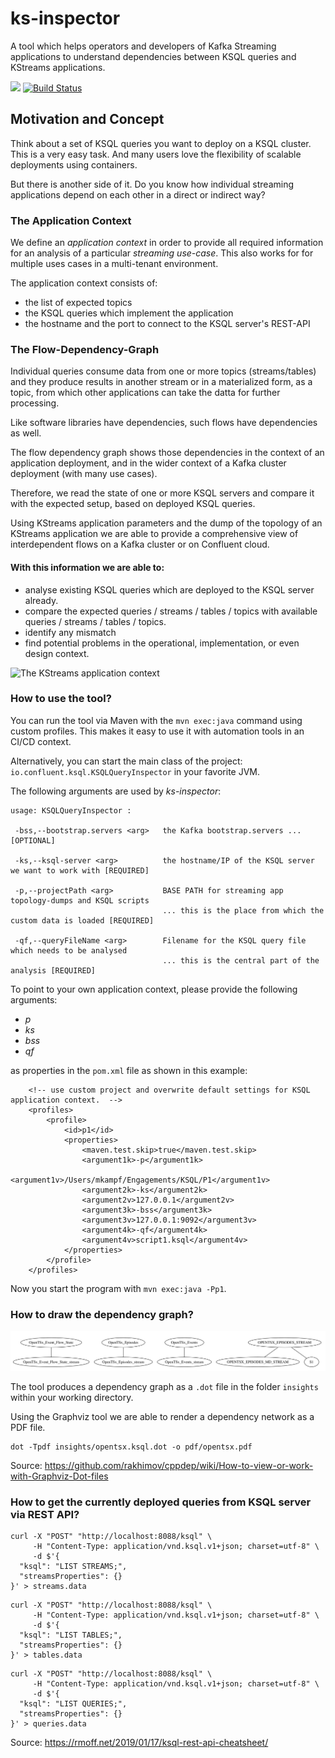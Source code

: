 # ks-inspector
A tool which helps operators and developers of Kafka Streaming applications to understand dependencies between KSQL queries and KStreams applications.

<a href="https://codeclimate.com/github/kamir/ks-inspector"><img src="https://api.codeclimate.com/v1/badges/ef4bcda7d1b5fd0a4f1e/maintainability" /></a>  [![Build Status](https://travis-ci.com/kamir/ks-inspector.svg?branch=master)](https://travis-ci.com/kamir/ks-inspector)

## Motivation and Concept

Think about a set of KSQL queries you want to deploy on a KSQL cluster. This is a very easy task. 
And many users love the flexibility of scalable deployments using containers.

But there is another side of it. Do you know how individual streaming applications depend on each other in
a direct or indirect way?


### The Application Context
We define an *application context* in order to provide all required information for an
analysis of a particular *streaming use-case*. 
This also works for for multiple uses cases in a multi-tenant environment.

The application context consists of:

- the list of expected topics
- the KSQL queries which implement the application
- the hostname and the port to connect to the KSQL server's REST-API

### The Flow-Dependency-Graph
Individual queries consume data from one or more topics (streams/tables) and they produce results 
in another stream or in a materialized form, as a topic, from which other applications can take the 
datta for further processing. 

Like software libraries have dependencies, such flows have dependencies as well.

The flow dependency graph shows those dependencies in the context of an application deployment, 
and in the wider context of a Kafka cluster deployment (with many use cases). 

Therefore, we read the state of one or more KSQL servers and compare it with the expected setup, based on deployed KSQL queries. 

Using KStreams application parameters and the dump of the topology of an KStreams application we are able to
provide a comprehensive view of interdependent flows on a Kafka cluster or on Confluent cloud.

#### With this information we are able to:

- analyse existing KSQL queries which are deployed to the KSQL server already.
- compare the expected queries / streams / tables / topics with available queries / streams / tables / topics.
- identify any mismatch 
- find potential problems in the operational, implementation, or even design context.

![The KStreams application context](docs/intro.png)

### How to use the tool?

You can run the tool via Maven with the `mvn exec:java` command using custom profiles.
This makes it easy to use it with automation tools in an CI/CD context.

Alternatively, you can start the main class of the project: `io.confluent.ksql.KSQLQueryInspector` in your favorite JVM. 

The following arguments are used by *ks-inspector*:

```
usage: KSQLQueryInspector :

 -bss,--bootstrap.servers <arg>   the Kafka bootstrap.servers ... [OPTIONAL]
 
 -ks,--ksql-server <arg>          the hostname/IP of the KSQL server we want to work with [REQUIRED]
 
 -p,--projectPath <arg>           BASE PATH for streaming app topology-dumps and KSQL scripts 
                                  ... this is the place from which the custom data is loaded [REQUIRED]
 
 -qf,--queryFileName <arg>        Filename for the KSQL query file which needs to be analysed 
                                  ... this is the central part of the analysis [REQUIRED]
```                                 

To point to your own application context, please provide the following arguments:

- *p*
- *ks*
- *bss*
- *qf*

as properties in the `pom.xml` file as shown in this example:

```
    <!-- use custom project and overwrite default settings for KSQL application context.  -->
    <profiles>
        <profile>
            <id>p1</id>
            <properties>
                <maven.test.skip>true</maven.test.skip>
                <argument1k>-p</argument1k>
                <argument1v>/Users/mkampf/Engagements/KSQL/P1</argument1v>
                <argument2k>-ks</argument2k>
                <argument2v>127.0.0.1</argument2v>
                <argument3k>-bss</argument3k>
                <argument3v>127.0.0.1:9092</argument3v>
                <argument4k>-qf</argument4k>
                <argument4v>script1.ksql</argument4v>
            </properties>
        </profile>
    </profiles>
```
Now you start the program with `mvn exec:java -Pp1`.

### How to draw the dependency graph?

![The KStreams application context](docs/simple-dep-graph.png)

The tool produces a dependency graph as a `.dot` file in the folder `insights` within your working directory.

Using the Graphviz tool we are able to render a dependency network as a PDF file.
```
dot -Tpdf insights/opentsx.ksql.dot -o pdf/opentsx.pdf
```
Source: https://github.com/rakhimov/cppdep/wiki/How-to-view-or-work-with-Graphviz-Dot-files

### How to get the currently deployed queries from KSQL server via REST API?

```
curl -X "POST" "http://localhost:8088/ksql" \
     -H "Content-Type: application/vnd.ksql.v1+json; charset=utf-8" \
     -d $'{
  "ksql": "LIST STREAMS;",
  "streamsProperties": {}
}' > streams.data
```

```
curl -X "POST" "http://localhost:8088/ksql" \
     -H "Content-Type: application/vnd.ksql.v1+json; charset=utf-8" \
     -d $'{
  "ksql": "LIST TABLES;",
  "streamsProperties": {}
}' > tables.data
```

```
curl -X "POST" "http://localhost:8088/ksql" \
     -H "Content-Type: application/vnd.ksql.v1+json; charset=utf-8" \
     -d $'{
  "ksql": "LIST QUERIES;",
  "streamsProperties": {}
}' > queries.data
```

Source: https://rmoff.net/2019/01/17/ksql-rest-api-cheatsheet/
